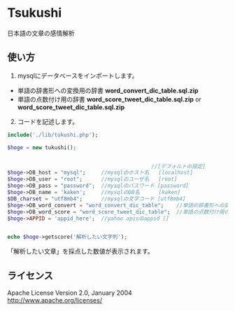 # Tsukushi
日本語の文章の感情解析

## 使い方

1. mysqlにデータベースをインポートします。

  * 単語の辞書形への変換用の辞書 **word_convert_dic_table.sql.zip**
  * 単語の点数付け用の辞書 **word_score_tweet_dic_table.sql.zip** or **word_score_tweet_dic_table.sql.zip**

2. コードを記述します。

  ```php
  include('./lib/tukushi.php');

  $hoge = new tukushi();


                                                //[デフォルトの設定]
  $hoge->DB_host = "mysql";     //mysqlのホスト名   [localhost]
  $hoge->DB_user = "root";      //mysqlのユーザ名   [root]
  $hoge->DB_pass = "password";  //mysqlのパスワード [password]
  $hoge->DB_name = 'kaken';     //mysqlのDB名      [kaken]
  $DB_charset = "utf8mb4";      //mysqlの文字コード [utf8mb4]
  $hoge->DB_word_convert = "word_convert_dic_table";    //単語の辞書形への変換用の辞書テーブル名 [word_convert_dic_table]
  $hoge->DB_word_score = "word_score_tweet_dic_table";  //単語の点数付け用の辞書テーブル名 [word_score_tweet_dic_table]
  $hoge->APPID = 'appid_here';  //yahoo apisのappid []


  echo $hoge->getscore('解析したい文字列');
  ```

  「解析したい文章」を採点した数値が表示されます。




## ライセンス

Apache License    Version 2.0, January 2004    http://www.apache.org/licenses/
